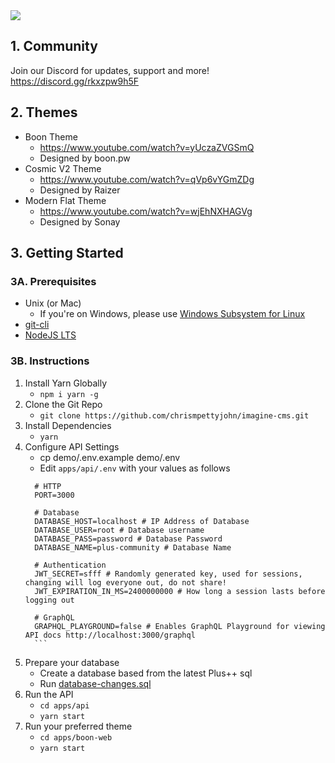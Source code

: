 <img src="https://i.imgur.com/GDSz1PG.png" />

## 1. Community
Join our Discord for updates, support and more!
https://discord.gg/rkxzpw9h5F

## 2. Themes
* Boon Theme
  * https://www.youtube.com/watch?v=yUczaZVGSmQ
  * Designed by boon.pw
* Cosmic V2 Theme
  * https://www.youtube.com/watch?v=qVp6vYGmZDg
  * Designed by Raizer
* Modern Flat Theme
  * https://www.youtube.com/watch?v=wjEhNXHAGVg
  * Designed by Sonay

## 3. Getting Started

### 3A. Prerequisites
* Unix (or Mac)
    * If you're on Windows, please use [Windows Subsystem for Linux](https://docs.microsoft.com/en-us/windows/wsl/install)
* [git-cli](https://git-scm.com/downloads)
* [NodeJS LTS](https://nodejs.org/en/download/)

### 3B. Instructions
1. Install Yarn Globally
    * `npm i yarn -g`
2. Clone the Git Repo
    *  `git clone https://github.com/chrismpettyjohn/imagine-cms.git`
3. Install Dependencies
    * `yarn`
4. Configure API Settings
    * cp demo/.env.example demo/.env
     * Edit `apps/api/.env` with your values as follows
     ```
       # HTTP
       PORT=3000
       
       # Database
       DATABASE_HOST=localhost # IP Address of Database
       DATABASE_USER=root # Database username
       DATABASE_PASS=password # Database Password
       DATABASE_NAME=plus-community # Database Name
       
       # Authentication
       JWT_SECRET=sfff # Randomly generated key, used for sessions, changing will log everyone out, do not share!
       JWT_EXPIRATION_IN_MS=2400000000 # How long a session lasts before logging out
       
       # GraphQL
       GRAPHQL_PLAYGROUND=false # Enables GraphQL Playground for viewing API docs http://localhost:3000/graphql
       ```
5. Prepare your database
   * Create a database based from the latest Plus++ sql
   * Run [database-changes.sql](/database-changes.sql)
6. Run the API
    * `cd apps/api`
    * `yarn start`
 6. Run your preferred theme
    * `cd apps/boon-web`
    * `yarn start`

